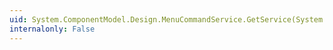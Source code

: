 ```yaml
---
uid: System.ComponentModel.Design.MenuCommandService.GetService(System.Type)
internalonly: False
---
```

